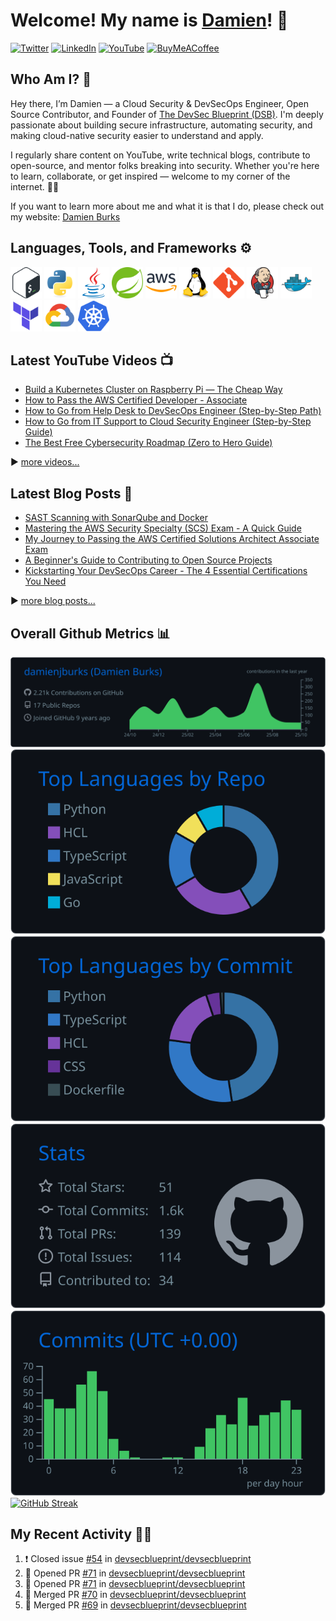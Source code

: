 # Welcome! My name is [Damien](https://damienjburks.com)! 👋

[![Twitter](https://img.shields.io/badge/Twitter-%231DA1F2.svg?style=for-the-badge&logo=Twitter&logoColor=white)](https://twitter.com/damienjburks)
[![LinkedIn](https://img.shields.io/badge/linkedin-%230077B5.svg?style=for-the-badge&logo=linkedin&logoColor=white)](https://www.linkedin.com/in/damienjburks/)
[![YouTube](https://img.shields.io/badge/YouTube-%23FF0000.svg?style=for-the-badge&logo=YouTube&logoColor=white)](https://youtube.com/@damienjburks)
[![BuyMeACoffee](https://img.shields.io/badge/Buy%20Me%20a%20Coffee-ffdd00?style=for-the-badge&logo=buy-me-a-coffee&logoColor=black)](https://www.buymeacoffee.com/damienjburks)

## Who Am I? 🤔

Hey there, I’m Damien — a Cloud Security & DevSecOps Engineer, Open Source Contributor, and Founder of [The DevSec Blueprint (DSB)](https://github.com/devsecblueprint). I'm deeply passionate about building secure infrastructure, automating security, and making cloud-native security easier to understand and apply.

I regularly share content on YouTube, write technical blogs, contribute to open-source, and mentor folks breaking into security. Whether you're here to learn, collaborate, or get inspired — welcome to my corner of the internet. 🙌🏽

If you want to learn more about me and what it is that I do, please check out my website: [Damien Burks](https://damienjburks.com)

## Languages, Tools, and Frameworks ⚙️
<!-- For more icons please follow  https://github.com/devicons/devicon -->
<p>
    <img src="https://raw.githubusercontent.com/devicons/devicon/master/icons/bash/bash-original.svg" width="50" height="50"/>
    <img src="https://raw.githubusercontent.com/devicons/devicon/master/icons/python/python-original.svg" width="50" height="50"/>
    <img src="https://raw.githubusercontent.com/devicons/devicon/master/icons/java/java-original.svg" width="50" height="50"/>
    <img src="https://raw.githubusercontent.com/devicons/devicon/master/icons/spring/spring-original.svg" width="50" height="50"/>
    <img src="https://raw.githubusercontent.com/devicons/devicon/master/icons/amazonwebservices/amazonwebservices-original-wordmark.svg" width="50" height="50"/>
    <img src="https://raw.githubusercontent.com/devicons/devicon/master/icons/linux/linux-original.svg" width="50" height="50"/>
    <img src="https://raw.githubusercontent.com/devicons/devicon/master/icons/git/git-original.svg" width="50" height="50"/>
    <img src="https://raw.githubusercontent.com/devicons/devicon/master/icons/jenkins/jenkins-original.svg" width="50" height="50"/>
    <img src="https://raw.githubusercontent.com/devicons/devicon/master/icons/docker/docker-original.svg" width="50" height="50"/>
    <img src="https://raw.githubusercontent.com/devicons/devicon/master/icons/terraform/terraform-original.svg" width="50" height="50"/>
    <img src="https://raw.githubusercontent.com/devicons/devicon/master/icons/googlecloud/googlecloud-original.svg" width="50" height="50"/>
    <img src="https://raw.githubusercontent.com/devicons/devicon/master/icons/kubernetes/kubernetes-original.svg" width="50" height="50"/>
</p>

## Latest YouTube Videos 📺

<!-- YOUTUBE-VIDEOS-LIST:START -->
- [Build a Kubernetes Cluster on Raspberry Pi — The Cheap Way](https://www.youtube.com/watch?v=rYDK8SN1hnE)
- [How to Pass the AWS Certified Developer - Associate](https://www.youtube.com/watch?v=uI6t-gDK8kM)
- [How to Go from Help Desk to DevSecOps Engineer &lpar;Step-by-Step Path&rpar;](https://www.youtube.com/watch?v=5SJbCkCrlbc)
- [How to Go from IT Support to Cloud Security Engineer &lpar;Step-by-Step Guide&rpar;](https://www.youtube.com/watch?v=5WkHZ_jzvZ0)
- [The Best Free Cybersecurity Roadmap &lpar;Zero to Hero Guide&rpar;](https://www.youtube.com/watch?v=0SjNKx4GGZM)
<!-- YOUTUBE-VIDEOS-LIST:END -->

▶️ [more videos...](https://www.youtube.com/channel/UCOSYuY_e_r5GtVdlCVwY83Q)

## Latest Blog Posts 📕
<!-- BLOG-POST-LIST:START -->
- [SAST Scanning with SonarQube and Docker](https://dev.to/damienjburks/sast-scanning-with-sonarqube-and-docker-4cp7)
- [Mastering the AWS Security Specialty &lpar;SCS&rpar; Exam - A Quick Guide](https://dev.to/aws-builders/mastering-the-aws-security-specialty-scs-exam-a-quick-guide-2go0)
- [My Journey to Passing the AWS Certified Solutions Architect Associate Exam](https://dev.to/aws-builders/my-journey-to-passing-the-aws-certified-solutions-architect-associate-exam-de)
- [A Beginner&#39;s Guide to Contributing to Open Source Projects](https://dev.to/damienjburks/a-beginners-guide-to-contributing-to-open-source-projects-4elc)
- [Kickstarting Your DevSecOps Career - The 4 Essential Certifications You Need](https://dev.to/damienjburks/kickstarting-your-devsecops-career-the-4-essential-certifications-you-need-3el3)
<!-- BLOG-POST-LIST:END -->
▶️ [more blog posts...](https://damienjburks.com)

## Overall Github Metrics 📊

[![](https://raw.githubusercontent.com/damienjburks/damienjburks/master/profile-summary-card-output/github_dark/0-profile-details.svg)](https://github.com/vn7n24fzkq/github-profile-summary-cards)
[![](https://raw.githubusercontent.com/damienjburks/damienjburks/master/profile-summary-card-output/github_dark/1-repos-per-language.svg)](https://github.com/vn7n24fzkq/github-profile-summary-cards) [![](https://raw.githubusercontent.com/damienjburks/damienjburks/master/profile-summary-card-output/github_dark/2-most-commit-language.svg)](https://github.com/vn7n24fzkq/github-profile-summary-cards)
[![](https://raw.githubusercontent.com/damienjburks/damienjburks/master/profile-summary-card-output/github_dark/3-stats.svg)](https://github.com/vn7n24fzkq/github-profile-summary-cards) [![](https://raw.githubusercontent.com/damienjburks/damienjburks/master/profile-summary-card-output/github_dark/4-productive-time.svg)](https://github.com/vn7n24fzkq/github-profile-summary-cards)
[![GitHub Streak](https://streak-stats.demolab.com/?user=damienjburks&theme=ads-juicy-fresh)](https://git.io/streak-stats)

## My Recent Activity 🧑‍💻
<!--START_SECTION:activity-->
1. ❗️ Closed issue [#54](https://github.com/devsecblueprint/devsecblueprint/issues/54) in [devsecblueprint/devsecblueprint](https://github.com/devsecblueprint/devsecblueprint)
2. 💪 Opened PR [#71](https://github.com/devsecblueprint/devsecblueprint/pull/71) in [devsecblueprint/devsecblueprint](https://github.com/devsecblueprint/devsecblueprint)
3. 💪 Opened PR [#71](https://github.com/devsecblueprint/devsecblueprint/pull/71) in [devsecblueprint/devsecblueprint](https://github.com/devsecblueprint/devsecblueprint)
4. 🎉 Merged PR [#70](https://github.com/devsecblueprint/devsecblueprint/pull/70) in [devsecblueprint/devsecblueprint](https://github.com/devsecblueprint/devsecblueprint)
5. 🎉 Merged PR [#69](https://github.com/devsecblueprint/devsecblueprint/pull/69) in [devsecblueprint/devsecblueprint](https://github.com/devsecblueprint/devsecblueprint)
<!--END_SECTION:activity-->
